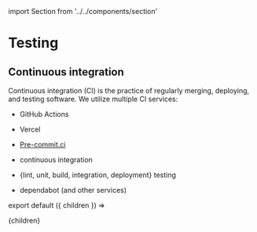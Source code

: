import Section from '../../components/section'

# Testing

## Continuous integration

Continuous integration (CI) is the practice of regularly merging, deploying, and testing software. We utilize multiple CI services:

- GitHub Actions
- Vercel
- [Pre-commit.ci](https://pre-commit.ci/)

- continuous integration
- {lint, unit, build, integration, deployment} testing
- dependabot (and other services)

export default ({ children }) => <Section name='testing'>{children}</Section>
